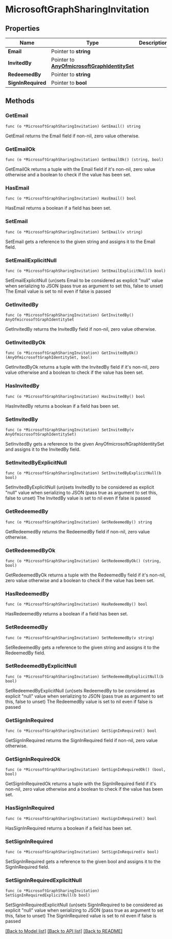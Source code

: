 # MicrosoftGraphSharingInvitation

## Properties

Name | Type | Description | Notes
------------ | ------------- | ------------- | -------------
**Email** | Pointer to **string** |  | [optional] 
**InvitedBy** | Pointer to [**AnyOfmicrosoftGraphIdentitySet**](anyOf&lt;microsoft.graph.identitySet&gt;.md) |  | [optional] 
**RedeemedBy** | Pointer to **string** |  | [optional] 
**SignInRequired** | Pointer to **bool** |  | [optional] 

## Methods

### GetEmail

`func (o *MicrosoftGraphSharingInvitation) GetEmail() string`

GetEmail returns the Email field if non-nil, zero value otherwise.

### GetEmailOk

`func (o *MicrosoftGraphSharingInvitation) GetEmailOk() (string, bool)`

GetEmailOk returns a tuple with the Email field if it's non-nil, zero value otherwise
and a boolean to check if the value has been set.

### HasEmail

`func (o *MicrosoftGraphSharingInvitation) HasEmail() bool`

HasEmail returns a boolean if a field has been set.

### SetEmail

`func (o *MicrosoftGraphSharingInvitation) SetEmail(v string)`

SetEmail gets a reference to the given string and assigns it to the Email field.

### SetEmailExplicitNull

`func (o *MicrosoftGraphSharingInvitation) SetEmailExplicitNull(b bool)`

SetEmailExplicitNull (un)sets Email to be considered as explicit "null" value
when serializing to JSON (pass true as argument to set this, false to unset)
The Email value is set to nil even if false is passed
### GetInvitedBy

`func (o *MicrosoftGraphSharingInvitation) GetInvitedBy() AnyOfmicrosoftGraphIdentitySet`

GetInvitedBy returns the InvitedBy field if non-nil, zero value otherwise.

### GetInvitedByOk

`func (o *MicrosoftGraphSharingInvitation) GetInvitedByOk() (AnyOfmicrosoftGraphIdentitySet, bool)`

GetInvitedByOk returns a tuple with the InvitedBy field if it's non-nil, zero value otherwise
and a boolean to check if the value has been set.

### HasInvitedBy

`func (o *MicrosoftGraphSharingInvitation) HasInvitedBy() bool`

HasInvitedBy returns a boolean if a field has been set.

### SetInvitedBy

`func (o *MicrosoftGraphSharingInvitation) SetInvitedBy(v AnyOfmicrosoftGraphIdentitySet)`

SetInvitedBy gets a reference to the given AnyOfmicrosoftGraphIdentitySet and assigns it to the InvitedBy field.

### SetInvitedByExplicitNull

`func (o *MicrosoftGraphSharingInvitation) SetInvitedByExplicitNull(b bool)`

SetInvitedByExplicitNull (un)sets InvitedBy to be considered as explicit "null" value
when serializing to JSON (pass true as argument to set this, false to unset)
The InvitedBy value is set to nil even if false is passed
### GetRedeemedBy

`func (o *MicrosoftGraphSharingInvitation) GetRedeemedBy() string`

GetRedeemedBy returns the RedeemedBy field if non-nil, zero value otherwise.

### GetRedeemedByOk

`func (o *MicrosoftGraphSharingInvitation) GetRedeemedByOk() (string, bool)`

GetRedeemedByOk returns a tuple with the RedeemedBy field if it's non-nil, zero value otherwise
and a boolean to check if the value has been set.

### HasRedeemedBy

`func (o *MicrosoftGraphSharingInvitation) HasRedeemedBy() bool`

HasRedeemedBy returns a boolean if a field has been set.

### SetRedeemedBy

`func (o *MicrosoftGraphSharingInvitation) SetRedeemedBy(v string)`

SetRedeemedBy gets a reference to the given string and assigns it to the RedeemedBy field.

### SetRedeemedByExplicitNull

`func (o *MicrosoftGraphSharingInvitation) SetRedeemedByExplicitNull(b bool)`

SetRedeemedByExplicitNull (un)sets RedeemedBy to be considered as explicit "null" value
when serializing to JSON (pass true as argument to set this, false to unset)
The RedeemedBy value is set to nil even if false is passed
### GetSignInRequired

`func (o *MicrosoftGraphSharingInvitation) GetSignInRequired() bool`

GetSignInRequired returns the SignInRequired field if non-nil, zero value otherwise.

### GetSignInRequiredOk

`func (o *MicrosoftGraphSharingInvitation) GetSignInRequiredOk() (bool, bool)`

GetSignInRequiredOk returns a tuple with the SignInRequired field if it's non-nil, zero value otherwise
and a boolean to check if the value has been set.

### HasSignInRequired

`func (o *MicrosoftGraphSharingInvitation) HasSignInRequired() bool`

HasSignInRequired returns a boolean if a field has been set.

### SetSignInRequired

`func (o *MicrosoftGraphSharingInvitation) SetSignInRequired(v bool)`

SetSignInRequired gets a reference to the given bool and assigns it to the SignInRequired field.

### SetSignInRequiredExplicitNull

`func (o *MicrosoftGraphSharingInvitation) SetSignInRequiredExplicitNull(b bool)`

SetSignInRequiredExplicitNull (un)sets SignInRequired to be considered as explicit "null" value
when serializing to JSON (pass true as argument to set this, false to unset)
The SignInRequired value is set to nil even if false is passed

[[Back to Model list]](../README.md#documentation-for-models) [[Back to API list]](../README.md#documentation-for-api-endpoints) [[Back to README]](../README.md)


